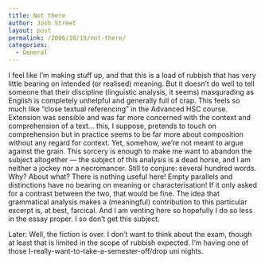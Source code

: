 ```yaml
---
title: Not there
author: Josh Street
layout: post
permalink: /2006/10/19/not-there/
categories:
  - General
---
```

I feel like I&#8217;m making stuff up, and that this is a load of rubbish that has very little bearing on intended (or realised) meaning. But it doesn&#8217;t do well to tell someone that their discipline (linguistic analysis, it seems) masqurading as English is completely unhelpful and generally full of crap. This feels so much like &#8220;close textual referencing&#8221; in the Advanced HSC course. Extension was sensible and was far more concerned with the context and comprehension of a text&#8230; this, I suppose, pretends to touch on comprehension but in practice seems to be far more about composition without any regard for context. Yet, somehow, we&#8217;re not meant to argue against the grain. This sorcery is enough to make me want to abandon the subject altogether &#8212; the subject of this analysis is a dead horse, and I am neither a jockey nor a necromancer. Still to conjure: several hundred words. Why? About what? There is nothing useful here! Empty parallels and distinctions have no bearing on meaning or characterisation! If it only asked for a contrast between the two, that would be fine. The idea that grammatical analysis makes a (meaningful) contribution to this particular excerpt is, at best, farcical. And I am venting here so hopefully I do so less in the essay proper. I so don&#8217;t get this subject.

Later: Well, the fiction is over. I don&#8217;t want to think about the exam, though at least that is limited in the scope of rubbish expected. I&#8217;m having one of those I-really-want-to-take-a-semester-off/drop uni nights.